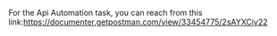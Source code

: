 For the Api Automation task, you can reach from this link:https://documenter.getpostman.com/view/33454775/2sAYXCiy22
